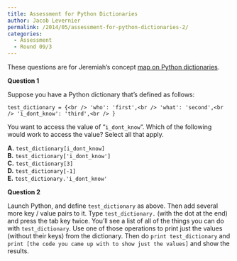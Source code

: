 ```yaml
---
title: Assessment for Python Dictionaries
author: Jacob Levernier
permalink: /2014/05/assessment-for-python-dictionaries-2/
categories:
  - Assessment
  - Round 09/3
---
```

These questions are for Jeremiah&#8217;s concept [map on Python dictionaries][1].

**Question 1**

Suppose you have a Python dictionary that&#8217;s defined as follows:

`test_dictionary = {<br />
    'who': 'first',<br />
    'what': 'second',<br />
    'i_dont_know': 'third',<br />
}`

You want to access the value of &#8220;`i_dont_know`&#8220;. Which of the following would work to access the value? Select all that apply.

**A.** `test_dictionary[i_dont_know]`  
**B.** `test_dictionary['i_dont_know']`  
**C.** `test_dictionary[3]`  
**D.** `test_dictionary[-1]`  
**E.** `test_dictionary.'i_dont_know'`

**Question 2**

Launch Python, and define `test_dictionary` as above. Then add several more key / value pairs to it. Type `test_dictionary.` (with the dot at the end) and press the tab key twice. You&#8217;ll see a list of all of the things you can do with `test_dictionary`. Use one of those operations to print just the values (without their keys) from the dictionary. Then do `print test_dictionary` and `print [the code you came up with to show just the values]` and show the results.

 [1]: http://teaching.software-carpentry.org/2014/04/30/concept-map-for-python-dictionaries/ "Python dictionaries concept map"
